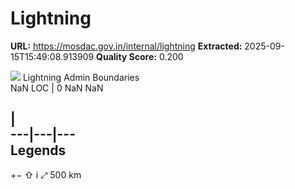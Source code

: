 # Lightning

**URL:** https://mosdac.gov.in/internal/lightning
**Extracted:** 2025-09-15T15:49:08.913909
**Quality Score:** 0.200

![](https://mosdac.gov.in/common_forecast/assets/img/transparent_mosdac_rapid.png) Lightning
Admin Boundaries  
NaN
LOC
|  0 NaN NaN

|   
---|---|---  
Legends  
---  
[](https://mosdac.gov.in/lightning/)
+−
⇧
i
⤢
500 km
